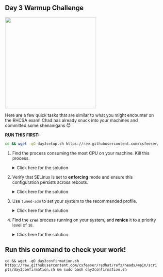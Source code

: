 ## **Day 3 Warmup Challenge**

<img src="https://encrypted-tbn0.gstatic.com/images?q=tbn:ANd9GcR8bxMDIiZSpmwuOIfUu1KmuacChGL0V-rZ8A&s" width="300">

Here are a few quick tasks that are similar to what you might encounter on the RHCSA exam! Chad has already snuck into your machines and committed some shenanigans 😈

**RUN THIS FIRST:**

```bash
cd && wget -qO day3setup.sh https://raw.githubusercontent.com/csfeeser/redhat/refs/heads/main/scripts/day3setup.sh && sudo bash day3setup.sh
```

1. Find the process consuming the most CPU on your machine. Kill this process.

   <details>
   <summary>Click here for the solution</summary>

   Use `top` or `ps` to find the process with the highest CPU usage:

   ```bash
   top
   ```

   Find the highest CPU usage process and note the PID. Then kill it with:

   ```bash
   sudo kill <PID>
   ```
   
   </details>

0. Verify that SELinux is set to **enforcing** mode and ensure this configuration persists across reboots.

   <details>
   <summary>Click here for the solution</summary>

   First, check the current SELinux mode:

   ```bash
   getenforce
   ```

   If it’s not in enforcing mode, set it temporarily:

   ```bash
   sudo setenforce 1
   ```

   To make it persistent, edit the SELinux configuration file:

   ```bash
   sudo vi /etc/selinux/config
   ```

   Change the line to:

   ```bash
   SELINUX=enforcing
   ```

   Save and exit. This will ensure SELinux remains in enforcing mode across reboots.
   
   </details>

0. Use `tuned-adm` to set your system to the recommended profile.

   <details>
   <summary>Click here for the solution</summary>

   Find the recommended profile with:

   ```bash
   tuned-adm recommend
   ```

   Then set it as the active profile:

   ```bash
   sudo tuned-adm profile <recommended-profile>
   ```

   Replace `<recommended-profile>` with the suggested profile name.
   
   </details>

0. Find the **`cron`** process running on your system, and **renice** it to a priority level of `10`.

   <details>
   <summary>Click here for the solution</summary>

   Find the `cron` process ID:

   ```bash
   ps aux | grep cron
   ```

   Note the PID, then renice it to `10`:

   ```bash
   sudo renice 10 -p <PID>
   ```

   Replace `<PID>` with the actual process ID of `cron`.
   
   </details>

## Run this command to check your work!
`cd && wget -qO day3confirmation.sh https://raw.githubusercontent.com/csfeeser/redhat/refs/heads/main/scripts/day3confirmation.sh && sudo bash day3confirmation.sh`





















   
